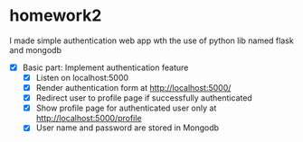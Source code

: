 # homework2
I made simple authentication web app wth the use of python lib named flask and mongodb

- [x] Basic part: Implement authentication feature
  - [x] Listen on localhost:5000
  - [x] Render authentication form at <http://localhost:5000/>
  - [x] Redirect user to profile page if successfully authenticated
  - [x] Show profile page for authenticated user only at <http://localhost:5000/profile>
  - [x] User name and password are stored in Mongodb
